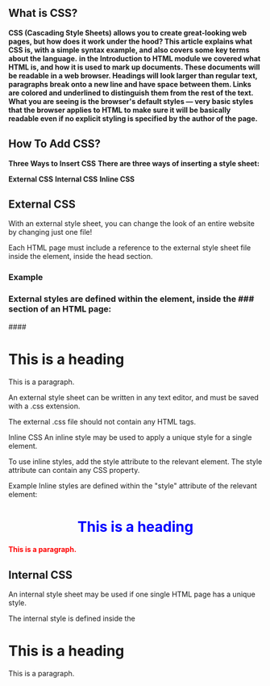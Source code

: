 ## What is CSS?
**CSS (Cascading Style Sheets) allows you to create great-looking web pages, but how does it work under the hood? This article explains what CSS is, with a simple syntax example, and also covers some key terms about the language.**
**in the Introduction to HTML module we covered what HTML is, and how it is used to mark up documents. These documents will be readable in a web browser. Headings will look larger than regular text, paragraphs break onto a new line and have space between them. Links are colored and underlined to distinguish them from the rest of the text. What you are seeing is the browser's default styles — very basic styles that the browser applies to HTML to make sure it will be basically readable even if no explicit styling is specified by the author of the page.**

## How To Add CSS?
**Three Ways to Insert CSS**
**There are three ways of inserting a style sheet:**

**External CSS**
**Internal CSS**
**Inline CSS**
##  External CSS
 With an external style sheet, you can change the look of an entire website by changing just one file!

Each HTML page must include a reference to the external style sheet file inside the <link> element, inside the head section.

### Example
### External styles are defined within the <link> element, inside the ### <head> section of an HTML page:

 <!DOCTYPE html>
 <html>
 <head>
#### <link rel="stylesheet" href="mystyle.css">
</head>
<body>

<h1>This is a heading</h1>
<p>This is a paragraph.</p>

</body>
</html>

An external style sheet can be written in any text editor, and must be saved with a .css extension.

The external .css file should not contain any HTML tags.
  
Inline CSS
An inline style may be used to apply a unique style for a single element.

To use inline styles, add the style attribute to the relevant element. The style attribute can contain any CSS property.

Example
Inline styles are defined within the "style" attribute of the relevant element:

<!DOCTYPE html>
<html>
<body>

#### <h1 style="color:blue;text-align:center;">This is a heading</h1>
#### <p style="color:red;">This is a paragraph.</p>

</body>
</html>

## Internal CSS
An internal style sheet may be used if one single HTML page has a unique style.

The internal style is defined inside the <style> element, inside the head section.

Example
Internal styles are defined within the <style> element, inside the <head> section of an HTML page:

<!DOCTYPE html>
<html>
<head>
<style>
body {
 ####  background-color: linen;
#### }

#### h1 {
 #### color: maroon;
 #### margin-left: 40px;
#### }
</style>
</head>
<body>

<h1>This is a heading</h1>
<p>This is a paragraph.</p>

</body>
</html>
